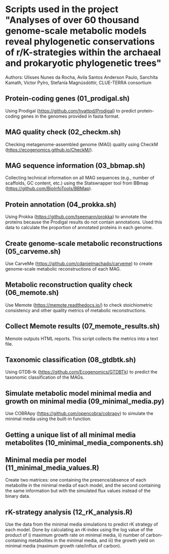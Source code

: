# Scripts used in the project "Analyses of over 60 thousand genome-scale metabolic models reveal phylogenetic conservations of r/K-strategies within the archaeal and prokaryotic phylogenetic trees"
Authors:  Ulisses Nunes da Rocha, Avila Santos Anderson Paulo, Sanchita Kamath, Victor Pylro, Stefanía Magnúsdóttir, CLUE-TERRA consortium

## Protein-coding genes (01_prodigal.sh)
Using Prodigal (https://github.com/hyattpd/Prodigal) to predict protein-coding genes in the genomes provided in fasta format.

## MAG quality check (02_checkm.sh)
Checking metagenome-assembled genome (MAG) quality using CheckM (https://ecogenomics.github.io/CheckM/).

## MAG sequence information (03_bbmap.sh)
Collecting technical information on all MAG sequences (e.g., number of scaffolds, GC content, etc.) using the Statswrapper tool from BBmap (https://github.com/BioInfoTools/BBMap).

## Protein annotation (04_prokka.sh)
Using Prokka (https://github.com/tseemann/prokka) to annotate the proteins because the Prodigal results do not contain annotations. Used this data to calculate the proportion of annotated proteins in each genome.

## Create genome-scale metabolic reconstructions (05_carveme.sh)
Use CarveMe (https://github.com/cdanielmachado/carveme) to create genome-scale metabolic reconstructions of each MAG.

## Metabolic reconstruction quality check (06_memote.sh)
Use Memote (https://memote.readthedocs.io/) to check stoichiometric consistency and other quality metrics of metabolic reconstructions.

## Collect Memote results (07_memote_results.sh)
Memote outputs HTML reports. This script collects the metrics into a text file.

## Taxonomic classification (08_gtdbtk.sh)
Using GTDB-tk (https://github.com/Ecogenomics/GTDBTk) to predict the taxonomic classification of the MAGs.

## Simulate metabolic model minimal media and growth on minimal media (09_minimal_media.py)
Use COBRApy (https://github.com/opencobra/cobrapy) to simulate the minimal media using the built-in function.

## Getting a unique list of all minimal media metabolites (10_minimal_media_components.sh)

## Minimal media per model (11_minimal_media_values.R)
Create two matrices: one containing the presence/absence of each metabolite in the minimal media of each model, and the second containing the same information but with the simulated flux values instead of the binary data.

## rK-strategy analysis (12_rK_analysis.R)
Use the data from the minimal media simulations to predict rK strategy of each model. Done by calculating an rK-index using the log value of the product of i) maximum growth rate on minimal media, ii) number of carbon-containing metabolites in the minimal media, and iii) the growth yield on minimal media (maximum growth rate/influx of carbon).
